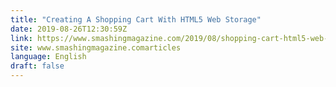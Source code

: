 ```yaml
---
title: "Creating A Shopping Cart With HTML5 Web Storage"
date: 2019-08-26T12:30:59Z
link: https://www.smashingmagazine.com/2019/08/shopping-cart-html5-web-storage/?utm_medium=RSS&utm_source=news.12bit.vn
site: www.smashingmagazine.comarticles
language: English
draft: false
---
```

